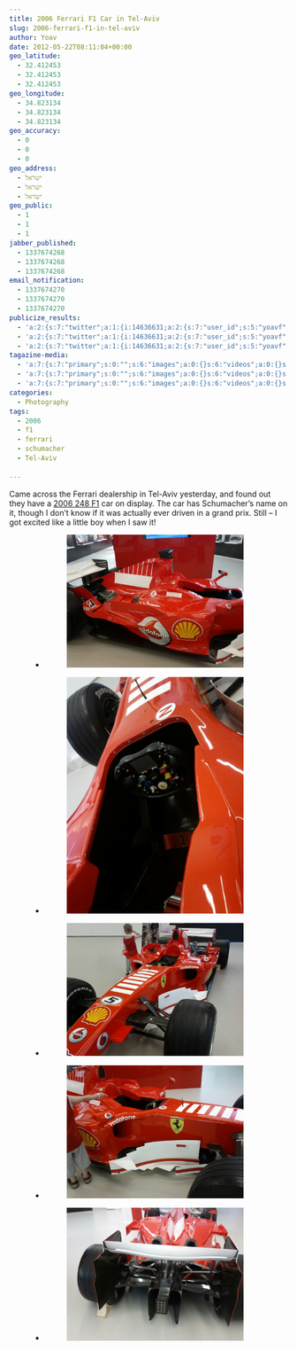 ```yaml
---
title: 2006 Ferrari F1 Car in Tel-Aviv
slug: 2006-ferrari-f1-in-tel-aviv
author: Yoav
date: 2012-05-22T08:11:04+00:00
geo_latitude:
  - 32.412453
  - 32.412453
  - 32.412453
geo_longitude:
  - 34.823134
  - 34.823134
  - 34.823134
geo_accuracy:
  - 0
  - 0
  - 0
geo_address:
  - ישראל
  - ישראל
  - ישראל
geo_public:
  - 1
  - 1
  - 1
jabber_published:
  - 1337674268
  - 1337674268
  - 1337674268
email_notification:
  - 1337674270
  - 1337674270
  - 1337674270
publicize_results:
  - 'a:2:{s:7:"twitter";a:1:{i:14636631;a:2:{s:7:"user_id";s:5:"yoavf";s:7:"post_id";s:18:"204846864774868992";}}s:2:"fb";a:1:{i:538874749;a:2:{s:7:"user_id";s:9:"538874749";s:7:"post_id";s:17:"10150984159424750";}}}'
  - 'a:2:{s:7:"twitter";a:1:{i:14636631;a:2:{s:7:"user_id";s:5:"yoavf";s:7:"post_id";s:18:"204846864774868992";}}s:2:"fb";a:1:{i:538874749;a:2:{s:7:"user_id";s:9:"538874749";s:7:"post_id";s:17:"10150984159424750";}}}'
  - 'a:2:{s:7:"twitter";a:1:{i:14636631;a:2:{s:7:"user_id";s:5:"yoavf";s:7:"post_id";s:18:"204846864774868992";}}s:2:"fb";a:1:{i:538874749;a:2:{s:7:"user_id";s:9:"538874749";s:7:"post_id";s:17:"10150984159424750";}}}'
tagazine-media:
  - 'a:7:{s:7:"primary";s:0:"";s:6:"images";a:0:{}s:6:"videos";a:0:{}s:11:"image_count";s:1:"0";s:6:"author";s:7:"6894686";s:7:"blog_id";s:8:"30234816";s:9:"mod_stamp";s:19:"2012-05-22 08:11:04";}'
  - 'a:7:{s:7:"primary";s:0:"";s:6:"images";a:0:{}s:6:"videos";a:0:{}s:11:"image_count";s:1:"0";s:6:"author";s:7:"6894686";s:7:"blog_id";s:8:"30234816";s:9:"mod_stamp";s:19:"2012-05-22 08:11:04";}'
  - 'a:7:{s:7:"primary";s:0:"";s:6:"images";a:0:{}s:6:"videos";a:0:{}s:11:"image_count";s:1:"0";s:6:"author";s:7:"6894686";s:7:"blog_id";s:8:"30234816";s:9:"mod_stamp";s:19:"2012-05-22 08:11:04";}'
categories:
  - Photography
tags:
  - 2006
  - f1
  - ferrari
  - schumacher
  - Tel-Aviv

---
```

Came across the Ferrari dealership in Tel-Aviv yesterday, and found out they have a [2006 248 F1][1] car on display. The car has Schumacher&#8217;s name on it, though I don&#8217;t know if it was actually ever driven in a grand prix. Still &#8211; I got excited like a little boy when I saw it!

<figure class="wp-block-gallery columns-2 is-cropped">
  <ul class="blocks-gallery-grid">
    <li class="blocks-gallery-item">
      <figure><a href="images/photo-1.jpg"><img src="images/photo-1.jpg" alt="Ferrari F1 car front view" /></a></figure>
    </li>
    <li class="blocks-gallery-item">
      <figure><a href="images/photo-2.jpg"><img src="images/photo-2.jpg" alt="Ferrari F1 car side view" /></a></figure>
    </li>
    <li class="blocks-gallery-item">
      <figure><a href="images/photo-3.jpg"><img src="images/photo-3.jpg" alt="Ferrari F1 car cockpit" /></a></figure>
    </li>
    <li class="blocks-gallery-item">
      <figure><a href="images/photo-4.jpg"><img src="images/photo-4.jpg" alt="Ferrari F1 car rear view" /></a></figure>
    </li>
    <li class="blocks-gallery-item">
      <figure><a href="images/photo-5.jpg"><img src="images/photo-5.jpg" alt="Ferrari F1 car details" /></a></figure>
    </li>
  </ul>
</figure>

 [1]: http://en.wikipedia.org/wiki/Ferrari_248_F1